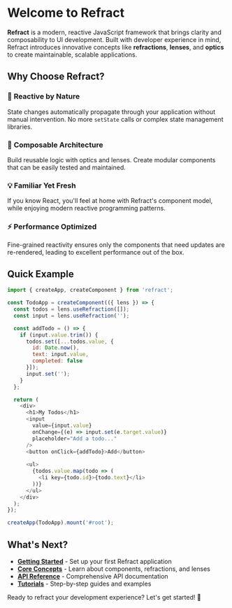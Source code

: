 # Welcome to Refract

**Refract** is a modern, reactive JavaScript framework that brings clarity and composability to UI development. Built with developer experience in mind, Refract introduces innovative concepts like **refractions**, **lenses**, and **optics** to create maintainable, scalable applications.

## Why Choose Refract?

### 🚀 **Reactive by Nature**
State changes automatically propagate through your application without manual intervention. No more `setState` calls or complex state management libraries.

### 🔧 **Composable Architecture**
Build reusable logic with optics and lenses. Create modular components that can be easily tested and maintained.

### 💡 **Familiar Yet Fresh**
If you know React, you'll feel at home with Refract's component model, while enjoying modern reactive programming patterns.

### ⚡ **Performance Optimized**
Fine-grained reactivity ensures only the components that need updates are re-rendered, leading to excellent performance out of the box.

## Quick Example

```javascript
import { createApp, createComponent } from 'refract';

const TodoApp = createComponent(({ lens }) => {
  const todos = lens.useRefraction([]);
  const input = lens.useRefraction('');

  const addTodo = () => {
    if (input.value.trim()) {
      todos.set([...todos.value, { 
        id: Date.now(), 
        text: input.value, 
        completed: false 
      }]);
      input.set('');
    }
  };

  return (
    <div>
      <h1>My Todos</h1>
      <input 
        value={input.value}
        onChange={(e) => input.set(e.target.value)}
        placeholder="Add a todo..."
      />
      <button onClick={addTodo}>Add</button>
      
      <ul>
        {todos.value.map(todo => (
          <li key={todo.id}>{todo.text}</li>
        ))}
      </ul>
    </div>
  );
});

createApp(TodoApp).mount('#root');
```

## What's Next?

- **[Getting Started](./getting-started)** - Set up your first Refract application
- **[Core Concepts](./concepts/components)** - Learn about components, refractions, and lenses
- **[API Reference](./api/overview)** - Comprehensive API documentation
- **[Tutorials](./tutorials/counter-app)** - Step-by-step guides and examples

Ready to refract your development experience? Let's get started! 🌟
